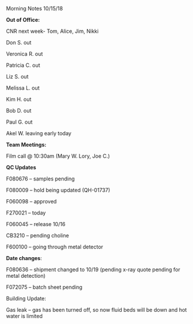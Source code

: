 Morning Notes 10/15/18

**Out of Office:**

CNR next week- Tom, Alice, Jim, Nikki

Don S. out

Veronica R. out

Patricia C. out

Liz S. out

Melissa L. out

Kim H. out

Bob D. out

Paul G. out

Akel W. leaving early today

**Team Meetings:**

Film call \@ 10:30am (Mary W. Lory, Joe C.)

**QC Updates**

F080676 – samples pending

F080009 – hold being updated (QH-01737)

F060098 – approved

F270021 – today

F060045 – release 10/16

CB3210 – pending choline

F600100 – going through metal detector

**Date changes**:

F080636 – shipment changed to 10/19 (pending x-ray quote pending for metal
detection)

F072075 – batch sheet pending

Building Update:

Gas leak – gas has been turned off, so now fluid beds will be down and hot water
is limited

